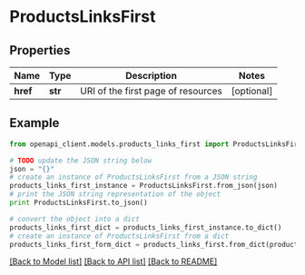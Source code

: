 # ProductsLinksFirst


## Properties
Name | Type | Description | Notes
------------ | ------------- | ------------- | -------------
**href** | **str** | URI of the first page of resources | [optional] 

## Example

```python
from openapi_client.models.products_links_first import ProductsLinksFirst

# TODO update the JSON string below
json = "{}"
# create an instance of ProductsLinksFirst from a JSON string
products_links_first_instance = ProductsLinksFirst.from_json(json)
# print the JSON string representation of the object
print ProductsLinksFirst.to_json()

# convert the object into a dict
products_links_first_dict = products_links_first_instance.to_dict()
# create an instance of ProductsLinksFirst from a dict
products_links_first_form_dict = products_links_first.from_dict(products_links_first_dict)
```
[[Back to Model list]](../README.md#documentation-for-models) [[Back to API list]](../README.md#documentation-for-api-endpoints) [[Back to README]](../README.md)


